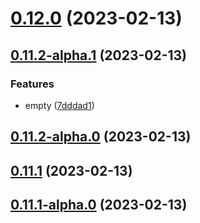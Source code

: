 # [0.12.0](https://github.com/rswrz/test1/compare/v0.11.2-alpha.1...v0.12.0) (2023-02-13)



## [0.11.2-alpha.1](https://github.com/rswrz/test1/compare/v0.11.2-alpha.0...v0.11.2-alpha.1) (2023-02-13)


### Features

* empty ([7dddad1](https://github.com/rswrz/test1/commit/7dddad1436d07cc73340dfa114ffa1ab8bd7fb1e))



## [0.11.2-alpha.0](https://github.com/rswrz/test1/compare/v0.11.1...v0.11.2-alpha.0) (2023-02-13)



## [0.11.1](https://github.com/rswrz/test1/compare/v0.11.1-alpha.0...v0.11.1) (2023-02-13)



## [0.11.1-alpha.0](https://github.com/rswrz/test1/compare/v0.11.0...v0.11.1-alpha.0) (2023-02-13)



